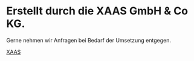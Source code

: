 # Erstellt durch die XAAS GmbH & Co KG.

Gerne nehmen wir Anfragen bei Bedarf der Umsetzung entgegen.

<a href="mailto:sales@xaas-it.com"> XAAS</a>
